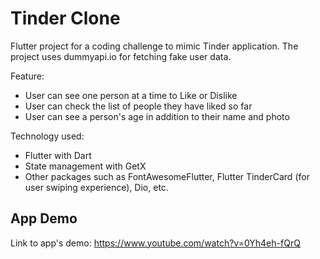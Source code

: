 # Tinder Clone

Flutter project for a coding challenge to mimic Tinder application. The project uses dummyapi.io for fetching fake user data.

Feature:
- User can see one person at a time to Like or Dislike
- User can check the list of people they have liked so far
- User can see a person's age in addition to their name and photo

Technology used:
- Flutter with Dart
- State management with GetX
- Other packages such as FontAwesomeFlutter, Flutter TinderCard (for user swiping experience), Dio, etc.
## App Demo

Link to app's demo: https://www.youtube.com/watch?v=0Yh4eh-fQrQ
